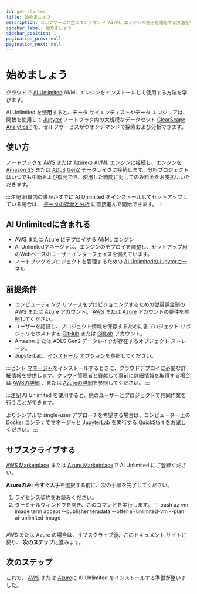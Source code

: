 ```yaml
---
id: get-started
title: 始めましょう
description: セルフサービス型のオンデマンド AI/ML エンジンの使用を開始する方法を学びます。
sidebar_label: 始めましょう
sidebar_position: 1
pagination_prev: null
pagination_next: null
---
```


# 始めましょう

クラウドで [AI Unlimited](https://www.teradata.com/platform/ai-unlimited) AI/ML エンジンをインストールして使用する方法を学びます。

AI Unlimited を使用すると、データ サイエンティストやデータ エンジニアは、関数を使用して [Jupyter](https://jupyter.org/) ノートブック内の大規模なデータセット [ClearScape Analytics™](https://docs.teradata.com/access/sources/dita/topic?dita:mapPath=phg1621910019905.ditamap&dita:ditavalPath=pny1626732985837.ditaval&dita:topicPath=gma1702668333653.dita) を、セルフサービスかつオンデマンドで探索および分析できます。 


## 使い方

ノートブックを [AWS](https://aws.amazon.com/) または [Azure](https://azure.microsoft.com/en-us)の AI/ML エンジンに接続し、エンジンを [Amazon S3](https://aws.amazon.com/pm/serv-s3/?gclid=Cj0KCQjwlZixBhCoARIsAIC745AmyEzPaBnrARQxyUW_un0BjgTxlHygMScf4ZbX-7dTeznc-psOFlwaAkjmEALw_wcB&trk=fecf68c9-3874-4ae2-a7ed-72b6d19c8034&sc_channel=ps&ef_id=Cj0KCQjwlZixBhCoARIsAIC745AmyEzPaBnrARQxyUW_un0BjgTxlHygMScf4ZbX-7dTeznc-psOFlwaAkjmEALw_wcB:G:s&s_kwcid=AL!4422!3!536452728638!e!!g!!amazon%20s3!11204620052!112938567994) または [ADLS Gen2](https://learn.microsoft.com/en-us/azure/storage/blobs/data-lake-storage-introduction) データレイクに接続します。分析プロジェクトはいつでも中断および復元でき、使用した時間に対してのみ料金をお支払いいただきます。

:::注記
組織内の誰かがすでに AI Unlimited をインストールしてセットアップしている場合は、 [データの探索と分析](../explore-and-analyze-data) に直接進んで開始できます。
:::


## AI Unlimitedに含まれる

- AWS または Azure にデプロイする AI/ML エンジン
- AI Unlimitedマネージャは、エンジンのデプロイを調整し、セットアップ用のWebベースのユーザーインターフェイスを備えています。
- ノートブックでプロジェクトを管理するための [AI UnlimitedのJupyterカーネル](https://downloads.teradata.com/download/tools/teradata-ai-unlimited-jupyter-kernel)


## 前提条件

- コンピューティング リソースをプロビジョニングするための従量課金制の AWS または Azure アカウント。 [AWS](../resources/aws-requirements.md) または [Azure](../resources/azure-requirements.md) アカウントの要件を参照してください。
- ユーザーを認証し、プロジェクト情報を保存するために各プロジェクト リポジトリをホストする [GitHub](https://github.com) または [GitLab](https://gitlab.com) アカウント。
- Amazon または ADLS Gen2 データレイクが存在するオブジェクト ストレージ。
- JupyterLab。[インストール オプション](../resources/jupyterlab)を参照してください。

:::ヒント
[マネージャ](../glossary.md#ai-unlimited-manager)をインストールするときに、クラウドデプロイに必要な詳細情報を提供します。クラウド管理者と貢献して事前に詳細情報を取得する場合は [AWSの詳細](../install-ai-unlimited/prod-aws-console-deploy-ai-unlimited.md#specify-stack-details-and-options) 、または [Azureの詳細](../install-ai-unlimited/prod-azure-portal-deploy-manager.md#specify-instance-details)を参照してください。
:::

:::注記
AI Unlimited を使用すると、他のユーザーとプロジェクトで共同作業を行うことができます。 

よりシンプルな single-user アプローチを希望する場合は、コンピューター上の Docker コンテナでマネージャと JupyterLab を実行する [QuickStart](../resources/quickstart) をお試しください。
:::


## サブスクライブする

[AWS Marketplace](http://aws.amazon.com/marketplace/pp/prodview-2srvuo3mwqlig) または [Azure Marketplace](https://azuremarketplace.microsoft.com/en-us/marketplace/apps/teradata.ai-unlimited?tab=Overview)で AI Unlimited にご登録ください。

**Azureのみ**: **今すぐ入手**を選択する前に、次の手順を完了してください。
1.  [ライセンス契約](https://query.prod.cms.rt.microsoft.com/cms/api/am/binary/RW1lQlq)をお読みください。
2. ターミナルウィンドウを開き、このコマンドを実行します。
    \`\`\` bash
    az vm image term accept --publisher teradata --offer ai-unlimited-vm --plan ai-unlimited-image
	```

AWS または Azure の場合は、サブスクライブ後、このドキュメント サイトに戻り、 **次のステップ**に進みます。


## 次のステップ

これで、 [AWS](deploy-manager-aws-console) または [Azure](deploy-manager-azure-portal)に AI Unlimited をインストールする準備が整いました。








